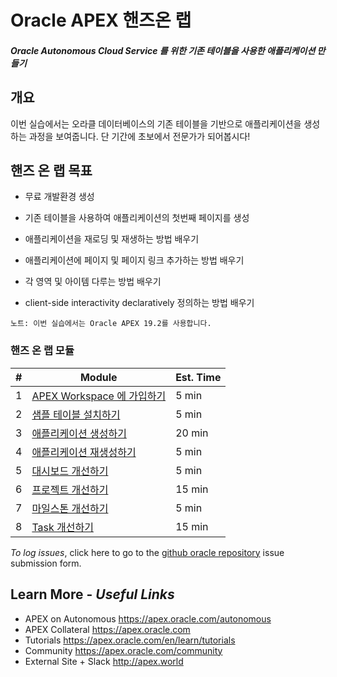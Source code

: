 # Oracle APEX 핸즈온 랩

##### Oracle Autonomous Cloud Service 를 위한 기존 테이블을 사용한 애플리케이션 만들기



## 개요

이번 실습에서는 오라클 데이터베이스의 기존 테이블을 기반으로 애플리케이션을 생성하는 과정을 보여줍니다.
단 기간에 초보에서 전문가가 되어봅시다!



## 핸즈 온 랩 목표

* 무료 개발환경 생성

* 기존 테이블을 사용하여 애플리케이션의 첫번째 페이지를 생성

* 애플리케이션을 재로딩 및 재생하는 방법 배우기

* 애플리케이션에 페이지 및 페이지 링크 추가하는 방법 배우기

* 각 영역 및 아이템 다루는 방법 배우기

* client-side interactivity declaratively 정의하는 방법 배우기

`노트: 이번 실습에서는 Oracle APEX 19.2를 사용합니다.`



### 핸즈 온 랩 모듈

|  #   | Module                                                       | Est. Time |
| :--: | --- | --- |
|  1   | [APEX Workspace 에 가입하기](1-building-your-rest-end-points-creating-a-sample-tables-and-rest-enabling.md) | 5 min     |
|  2   | [샘플 테이블 설치하기](2-building-your-app-which-will-be-based-on-the-rest-endpoints-creating-the-app.md) | 5 min     |
|  3   | [애플리케이션 생성하기](3-linking-the-rest-service-defined-in-the-first-workspace-adding-a-web-source-for-emp.md) | 20 min    |
|  4   | [애플리케이션 재생성하기](4-defining-the-report-and-form-on-emp-creating-pages.md) | 5 min     |
|  5   | [대시보드 개선하기](5-using-the-rest-service-on-dept-defining-list-of-values.md) | 5 min     |
|  6   | [프로젝트 개선하기](5-using-the-rest-service-on-dept-defining-list-of-values.md) | 15 min    |
|  7   | [마일스톤 개선하기](5-using-the-rest-service-on-dept-defining-list-of-values.md) | 5 min     |
|  8   | [Task 개선하기](5-using-the-rest-service-on-dept-defining-list-of-values.md) | 15 min    |

*To log issues*, click here to go to the [github oracle repository](https://github.com/oracle/learning-library/issues/new) issue submission form.



## Learn More - *Useful Links*

- APEX on Autonomous https://apex.oracle.com/autonomous
- APEX Collateral https://apex.oracle.com
- Tutorials https://apex.oracle.com/en/learn/tutorials
- Community https://apex.oracle.com/community
- External Site + Slack http://apex.world
